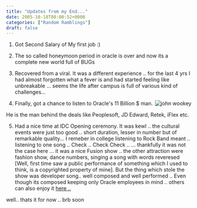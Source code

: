 ```yaml
---
title: "Updates from my End..."
date: 2005-10-18T08:00:52+0000
categories: ["Random Ramblings"]
draft: false
---
```


1. Got Second Salary of My first job :) 

2. The so called honeymoon period in oracle is over and now its a complete new world full of BUGs

3. Recovered from a viral. It was a different experience .. for the last 4 yrs 
I had almost forgotten what a fever is and had started feeling like unbreakable ... seems the life after campus is full of various kind of challenges...

4. Finally, got a chance to listen to Oracle's 11 Billion $ man. <img src="http://www.oracle.com/corporate/pressroom/html/pressportal/exec/jwookey.jpg" alt="john wookey" align="right"/> 

He is the man behind the deals like Peoplesoft, JD Edward, Retek, iFlex etc.

5. Had a nice time at IDC Opening ceremony. It was kewl .. the cultural events were just too good .. short duration, lesser in number but of remarkable quality... I remeber in college listening to Rock Band meant .. listening to one song .. Check .. Check Check .. ... thankfully it was not
the case here ... it was a nice Fusion show .. the other attraction were fashion show, dance numbers, singing a song with words reveresed [Well, first time saw a public performance of something which I used to think, is a copyrighted property of mine]. But the thing which stole the show was developer song.. well composed and well
performed .. Even though its composed keeping only Oracle employees in mind ..
others can also enjoy it <a href="http://students.iiit.ac.in/~rakesh_kumar/developer.mp3">here .. </a>

well.. thats it for now .. brb soon